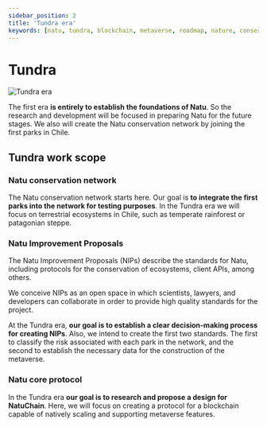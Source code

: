 ```yaml
---
sidebar_position: 2
title: 'Tundra era'
keywords: [natu, tundra, blockchain, metaverse, roadmap, nature, conservation]
---
```


# Tundra

![Tundra era](/img/tundra.png)

The first era **is entirely to establish the foundations of Natu**. So the research and development will be focused in preparing Natu for the future stages. We also will create the Natu conservation network by joining the first parks in Chile.

## Tundra work scope

### Natu conservation network

The Natu conservation network starts here. Our goal is **to integrate the first parks into the network for testing purposes**. In the Tundra era we will focus on terrestrial ecosystems in Chile, such as temperate rainforest or patagonian steppe.

### Natu Improvement Proposals

The Natu Improvement Proposals (NIPs) describe the standards for Natu, including protocols for the conservation of ecosystems, client APIs, among others.

We conceive NIPs as an open space in which scientists, lawyers, and developers can collaborate in order to provide high quality standards for the project.

At the Tundra era, **our goal is to establish a clear decision-making process for creating NIPs**. Also, we intend to create the first two standards. The first to classify the risk associated with each park in the network, and the second to establish the necessary data for the construction of the metaverse.

### Natu core protocol

In the Tundra era **our goal is to research and propose a design for NatuChain**. Here, we will focus on creating a protocol for a blockchain capable of natively scaling and supporting metaverse features. 
